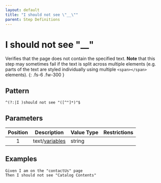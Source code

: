 ```yaml
---
layout: default
title: "I should not see \"__\""
parent: Step Definitions
---
```


# I should not see "\_\_"

Verifies that the page does not contain the specified text. **Note** that this step may sometimes fail if the text is split across multiple elements (e.g. parts of the text are styled individually using multiple `<span></span>` elements).
{: .fs-6 .fw-300 }

## Pattern

```
^(?:|I )should not see "([^"]*)"$
```

## Parameters

| Position | Description                         | Value Type | Restrictions |
| :------: | ----------------------------------- | ---------- | ------------ |
|    1     | text/[variables](../variables.html) | string     |              |

## Examples

```gherkin
Given I am on the "contactUs" page
Then I should not see "Catalog Contents"
```